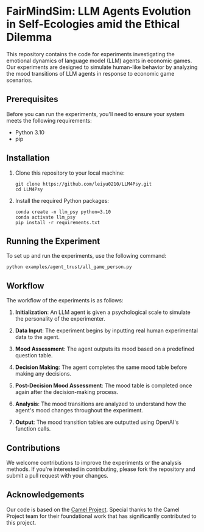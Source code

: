 

# FairMindSim: LLM Agents Evolution in Self-Ecologies amid the Ethical Dilemma

This repository contains the code for experiments investigating the emotional dynamics of language model (LLM) agents in economic games. Our experiments are designed to simulate human-like behavior by analyzing the mood transitions of LLM agents in response to economic game scenarios.

## Prerequisites

Before you can run the experiments, you'll need to ensure your system meets the following requirements:

- Python 3.10
- pip

## Installation

1. Clone this repository to your local machine:

   ```
   git clone https://github.com/leiyu0210/LLM4Psy.git
   cd LLM4Psy
   ```

2. Install the required Python packages:

   ```
   conda create -n llm_psy python=3.10
   conda activate llm_psy
   pip install -r requirements.txt
   ```

## Running the Experiment

To set up and run the experiments, use the following command:

```
python examples/agent_trust/all_game_person.py
```

## Workflow

The workflow of the experiments is as follows:

1. **Initialization**: An LLM agent is given a psychological scale to simulate the personality of the experimenter.

2. **Data Input**: The experiment begins by inputting real human experimental data to the agent.

3. **Mood Assessment**: The agent outputs its mood based on a predefined question table.

4. **Decision Making**: The agent completes the same mood table before making any decisions.

5. **Post-Decision Mood Assessment**: The mood table is completed once again after the decision-making process.

6. **Analysis**: The mood transitions are analyzed to understand how the agent's mood changes throughout the experiment.

7. **Output**: The mood transition tables are outputted using OpenAI's function calls.

## Contributions

We welcome contributions to improve the experiments or the analysis methods. If you're interested in contributing, please fork the repository and submit a pull request with your changes.

## Acknowledgements

Our code is based on the [Camel Project](https://github.com/camel-ai/camel). Special thanks to the Camel Project team for their foundational work that has significantly contributed to this project.

